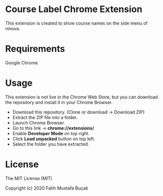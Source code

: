 # Course Label Chrome Extension

This extension is created to show course names on the side menu of ninova.


# Requirements
Google Chrome

# Usage
This extension is not live in the Chrome Web Store, but you can download the repository and install it in your Chrome Browser.
- Download this repository. (Clone or download -> Download ZIP)
- Extract the ZIP file into a folder.
- Launch Chrome Browser.
- Go to this link -> **chrome://extensions/**
- Enable **Developer Mode** on top right.
- Click **Load unpacked** button on top left.
- Select the folder you have extracted.

# License
The MIT License (MIT)

Copyright (c) 2020  Fatih Mustafa Buçak
